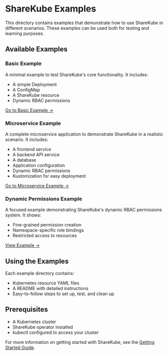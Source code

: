 # ShareKube Examples

This directory contains examples that demonstrate how to use ShareKube in different scenarios. These examples can be used both for testing and learning purposes.

## Available Examples

### Basic Example

A minimal example to test ShareKube's core functionality. It includes:
- A simple Deployment
- A ConfigMap
- A ShareKube resource
- Dynamic RBAC permissions

[Go to Basic Example →](basic-example/)

### Microservice Example

A complete microservice application to demonstrate ShareKube in a realistic scenario. It includes:
- A frontend service
- A backend API service
- A database
- Application configuration
- Dynamic RBAC permissions
- Kustomization for easy deployment

[Go to Microservice Example →](microservice-example/)

### Dynamic Permissions Example

A focused example demonstrating ShareKube's dynamic RBAC permissions system. It shows:
- Fine-grained permission creation
- Namespace-specific role bindings
- Restricted access to resources

[View Example →](sharekube-with-dynamic-permissions.yaml)

## Using the Examples

Each example directory contains:
- Kubernetes resource YAML files
- A README with detailed instructions
- Easy-to-follow steps to set up, test, and clean up

## Prerequisites

- A Kubernetes cluster
- ShareKube operator installed
- kubectl configured to access your cluster

For more information on getting started with ShareKube, see the [Getting Started Guide](../apps/docs/docs/getting-started.md). 
